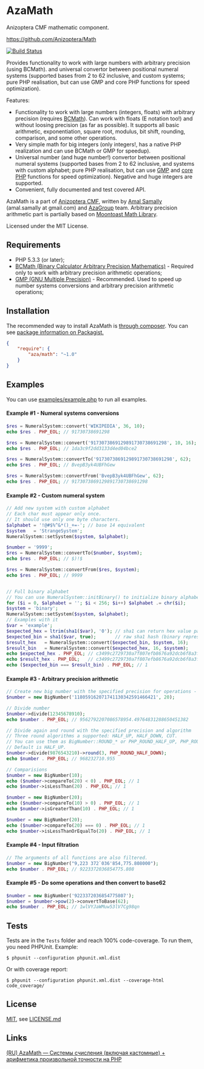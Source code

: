 AzaMath
=======

Anizoptera CMF mathematic component.

https://github.com/Anizoptera/Math

[![Build Status](https://secure.travis-ci.org/Anizoptera/Math.png?branch=master)](http://travis-ci.org/Anizoptera/Math)

Provides functionality to work with large numbers with arbitrary precision (using BCMath).
and universal convertor between positional numeral systems (supported bases from 2 to 62 inclusive, and custom systems; pure PHP realisation, but can use GMP and core PHP functions for speed optimization).

Features:

* Functionality to work with large numbers (integers, floats) with arbitrary precision (requires [BCMath](http://php.net/bcmath)). Can work with floats (E notation too!) and without loosing precision (as far as possible). It supports all basic arithmetic, exponentiation, square root, modulus, bit shift, rounding, comparison, and some other operations.
* Very simple math for big integers (only integers!, has a native PHP realization and can use BCMath or GMP for speedup).
* Universal number (and huge number!) convertor between positional numeral systems (supported bases from 2 to 62 inclusive, and systems with custom alphabet; pure PHP realisation, but can use [GMP](http://php.net/gmp) and [core PHP](http://php.net/math) functions for speed optimization). Negative and huge integers are supported.
* Convenient, fully documented and test covered API.

AzaMath is a part of [Anizoptera CMF](https://github.com/Anizoptera), written by [Amal Samally](http://azagroup.ru/#amal) (amal.samally at gmail.com) and [AzaGroup](http://azagroup.ru/) team.
Arbitrary precision arithmetic part is partially based on [Moontoast Math Library](https://github.com/moontoast/math).

Licensed under the MIT License.


Requirements
------------

* PHP 5.3.3 (or later);
* [BCMath (Binary Calculator Arbitrary Precision Mathematics)](http://php.net/bcmath) - Required only to work with arbitrary precision arithmetic operations;
* [GMP (GNU Multiple Precision)](http://php.net/gmp) - Recommended. Used to speed up number systems conversions and arbitrary precision arithmetic operations;


Installation
------------

The recommended way to install AzaMath is [through composer](http://getcomposer.org).
You can see [package information on Packagist.](https://packagist.org/packages/aza/math)

```JSON
{
    "require": {
        "aza/math": "~1.0"
    }
}
```


Examples
--------

You can use [examples/example.php](examples/example.php) to run all examples.

#### Example #1 - Numeral systems conversions

```php
$res = NumeralSystem::convert('WIKIPEDIA', 36, 10);
echo $res . PHP_EOL; // 91730738691298

$res = NumeralSystem::convert('9173073869129891730738691298', 10, 16);
echo $res . PHP_EOL; // 1da3c9f2dd3133d4ed04bce2

$res = NumeralSystem::convertTo('9173073869129891730738691298', 62);
echo $res . PHP_EOL; // BvepB3yk4UBFhGew

$res = NumeralSystem::convertFrom('BvepB3yk4UBFhGew', 62);
echo $res . PHP_EOL; // 9173073869129891730738691298
```

#### Example #2 - Custom numeral system

```php
// Add new system with custom alphabet
// Each char must appear only once.
// It should use only one byte characters.
$alphabet = '!@#$%^&*()_+=-'; // base 14 equivalent
$system   = 'StrangeSystem';
NumeralSystem::setSystem($system, $alphabet);

$number = '9999';
$res = NumeralSystem::convertTo($number, $system);
echo $res . PHP_EOL; // $)!$

$res = NumeralSystem::convertFrom($res, $system);
echo $res . PHP_EOL; // 9999


// Full binary alphabet
// You can use NumeralSystem::initBinary() to initialize binary alphabet!
for ($i = 0, $alphabet = ''; $i < 256; $i++) $alphabet .= chr($i);
$system = 'binary';
NumeralSystem::setSystem($system, $alphabet);
// Examples with it
$var = 'example';
$expected_hex = ltrim(sha1($var), '0'); // sha1 can return hex value padded with zeros
$expected_bin = sha1($var, true);       // raw sha1 hash (binary representation)
$result_hex   = NumeralSystem::convert($expected_bin, $system, 16);
$result_bin   = NumeralSystem::convert($expected_hex, 16, $system);
echo $expected_hex . PHP_EOL; // c3499c2729730a7f807efb8676a92dcb6f8a3f8f
echo $result_hex . PHP_EOL;   // c3499c2729730a7f807efb8676a92dcb6f8a3f8f
echo ($expected_bin === $result_bin) . PHP_EOL; // 1
```

#### Example #3 - Arbitrary precision arithmetic

```php
// Create new big number with the specified precision for operations - 20 (default is 100)
$number = new BigNumber('118059162071741130342591466421', 20);

// Divide number
$number->divide(12345678910);
echo $number . PHP_EOL; // 9562792207086578954.49764831288650451382

// Divide again and round with the specified precision and algorithm
// Three round algorithms a supported: HALF_UP, HALF_DOWN, CUT.
// You can use them as BigNumber::ROUND_* or PHP_ROUND_HALF_UP, PHP_ROUND_HALF_DOWN.
// Default is HALF_UP.
$number->divide(9876543210)->round(3, PHP_ROUND_HALF_DOWN);
echo $number . PHP_EOL; // 968232710.955

// Comparisions
$number = new BigNumber(10);
echo ($number->compareTo(20) < 0) . PHP_EOL; // 1
echo $number->isLessThan(20) . PHP_EOL; // 1

$number = new BigNumber(20);
echo ($number->compareTo(10) > 0) . PHP_EOL; // 1
echo $number->isGreaterThan(10) . PHP_EOL; // 1

$number = new BigNumber(20);
echo ($number->compareTo(20) === 0) . PHP_EOL; // 1
echo $number->isLessThanOrEqualTo(20) . PHP_EOL; // 1
```

#### Example #4 - Input filtration

```php
// The arguments of all functions are also filtered.
$number = new BigNumber("9,223 372`036'854,775.808000");
echo $number . PHP_EOL; // 9223372036854775.808
```

#### Example #5 - Do some operations and then convert to base62

```php
$number = new BigNumber('9223372036854775807');
$number = $number->pow(2)->convertToBase(62);
echo $number . PHP_EOL; // 1wlVYJaWMuw53lV7Cg98qn
```


Tests
-----

Tests are in the `Tests` folder and reach 100% code-coverage.
To run them, you need PHPUnit.
Example:

    $ phpunit --configuration phpunit.xml.dist

Or with coverage report:

    $ phpunit --configuration phpunit.xml.dist --coverage-html code_coverage/


License
-------

[MIT](http://www.opensource.org/licenses/mit-license.html), see [LICENSE.md](LICENSE.md)


Links
-----

[(RU) AzaMath — Cистемы счисления (включая кастомные) + арифметика произвольной точности на PHP](http://habrahabr.ru/post/168935/)
